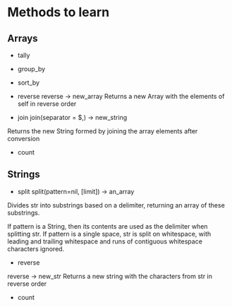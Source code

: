 # Methods to learn

## Arrays

- tally
- group_by
- sort_by

- reverse
reverse → new_array
Returns a new Array with the elements of self in reverse order

- join
join(separator = $,) → new_string

Returns the new String formed by joining the array elements after conversion

- count











## Strings

- split
split(pattern=nil, [limit]) → an_array

Divides str into substrings based on a delimiter, returning an array of these substrings.

If pattern is a String, then its contents are used as the delimiter when splitting str. If pattern is a single space, str is split on whitespace, with leading and trailing whitespace and runs of contiguous whitespace characters ignored.

- reverse

reverse → new_str
Returns a new string with the characters from str in reverse order


- count